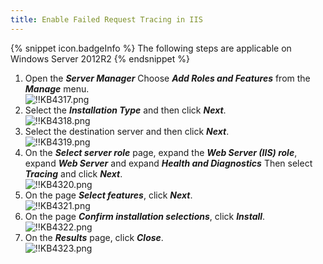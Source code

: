 ```yaml
---
title: Enable Failed Request Tracing in IIS
---
```

{% snippet icon.badgeInfo %}
The following steps are applicable on Windows Server 2012R2
{% endsnippet %}

1. Open the ***Server Manager*** Choose ***Add Roles and Features*** from the ***Manage*** menu.  
![!!KB4317.png](https://webdevolutions.azureedge.net/docs/en/kb/KB4317.png)
1. Select the ***Installation Type*** and then click ***Next***.  
![!!KB4318.png](https://webdevolutions.azureedge.net/docs/en/kb/KB4318.png)
1. Select the destination server and then click ***Next***.  
![!!KB4319.png](https://webdevolutions.azureedge.net/docs/en/kb/KB4319.png)
1. On the ***Select server role*** page, expand the ***Web Server (IIS) role***, expand ***Web Server*** and expand ***Health and Diagnostics*** Then select ***Tracing*** and click ***Next***.  
![!!KB4320.png](https://webdevolutions.azureedge.net/docs/en/kb/KB4320.png)
1. On the page ***Select features***, click ***Next***.  
![!!KB4321.png](https://webdevolutions.azureedge.net/docs/en/kb/KB4321.png)
1. On the page ***Confirm installation selections***, click ***Install***.  
![!!KB4322.png](https://webdevolutions.azureedge.net/docs/en/kb/KB4322.png)
1. On the ***Results*** page, click ***Close***.  
![!!KB4323.png](https://webdevolutions.azureedge.net/docs/en/kb/KB4323.png)
